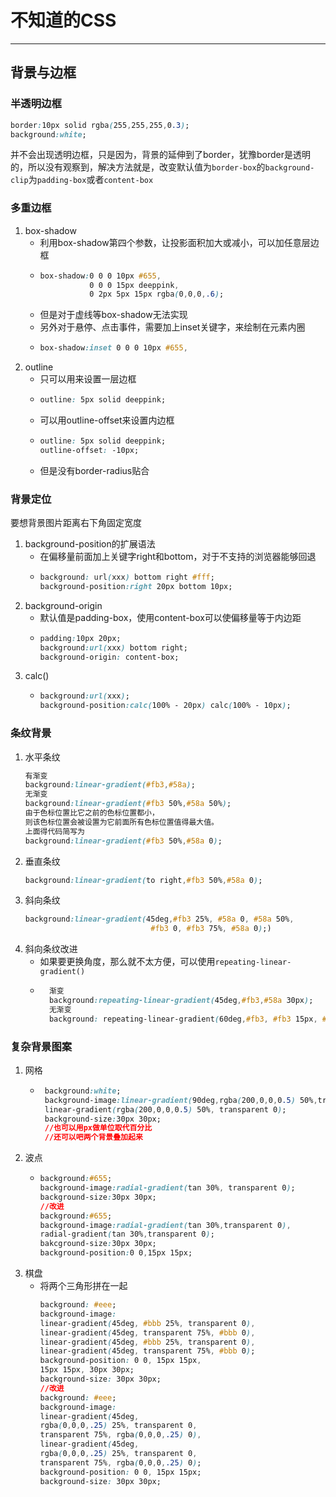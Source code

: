 # 不知道的CSS

---

## 背景与边框

### 半透明边框

```css
border:10px solid rgba(255,255,255,0.3);
background:white;
```

并不会出现透明边框，只是因为，背景的延伸到了border，犹豫border是透明的，所以没有观察到，解决方法就是，改变默认值为`border-box`的`background-clip`为`padding-box`或者`content-box`

### 多重边框

1. box-shadow
    * 利用box-shadow第四个参数，让投影面积加大或减小，可以加任意层边框
    *   ```css
        box-shadow:0 0 0 10px #655,
                   0 0 0 15px deeppink,
                   0 2px 5px 15px rgba(0,0,0,.6);
        ```
    * 但是对于虚线等box-shadow无法实现
    * 另外对于悬停、点击事件，需要加上inset关键字，来绘制在元素内圈
    *   ```css
        box-shadow:inset 0 0 0 10px #655,
        ```
2. outline
    * 只可以用来设置一层边框
    *   ```css
        outline: 5px solid deeppink;
        ```
    * 可以用outline-offset来设置内边框
    *   ```css
        outline: 5px solid deeppink;
        outline-offset: -10px;
        ```
    * 但是没有border-radius贴合

### 背景定位

要想背景图片距离右下角固定宽度

1. background-position的扩展语法
    *  在偏移量前面加上关键字right和bottom，对于不支持的浏览器能够回退
    *   ```css
        background: url(xxx) bottom right #fff;
        background-position:right 20px bottom 10px;
        ```
2. background-origin
    * 默认值是padding-box，使用content-box可以使偏移量等于内边距
    *   ```css
        padding:10px 20px;
        background:url(xxx) bottom right;
        background-origin: content-box;
        ```
3. calc()
    *   ```css
        background:url(xxx);
        background-position:calc(100% - 20px) calc(100% - 10px);
        ```

### 条纹背景

1. 水平条纹
    ```css
    有渐变
    background:linear-gradient(#fb3,#58a);
    无渐变
    background:linear-gradient(#fb3 50%,#58a 50%);
    由于色标位置比它之前的色标位置都小，
    则该色标位置会被设置为它前面所有色标位置值得最大值。
    上面得代码简写为
    background:linear-gradient(#fb3 50%,#58a 0);
    ```
2. 垂直条纹
    ```css
    background:linear-gradient(to right,#fb3 50%,#58a 0);
    ```
3. 斜向条纹
    ```css
    background:linear-gradient(45deg,#fb3 25%, #58a 0, #58a 50%,
                                #fb3 0, #fb3 75%, #58a 0);)
    ```
4. 斜向条纹改进
    * 如果要更换角度，那么就不太方便，可以使用`repeating-linear-gradient()`
    * ```css
        渐变
        background:repeating-linear-gradient(45deg,#fb3,#58a 30px);
        无渐变
        background: repeating-linear-gradient(60deg,#fb3, #fb3 15px, #58a 0, #58a 30px);
      ```

### 复杂背景图案

1. 网格
    *  ```css
        background:white;
        background-image:linear-gradient(90deg,rgba(200,0,0,0.5) 50%,transparent 0),
        linear-gradient(rgba(200,0,0,0.5) 50%, transparent 0);
        background-size:30px 30px;
        //也可以用px做单位取代百分比
        //还可以吧两个背景叠加起来
        ```
2. 波点
    *   ```css
        background:#655;
        background-image:radial-gradient(tan 30%, transparent 0);
        background-size:30px 30px;
        //改进
        background:#655;
        background-image:radial-gradient(tan 30%,transparent 0),
        radial-gradient(tan 30%,transparent 0);
        bakcground-size:30px 30px;
        background-position:0 0,15px 15px;
        ```
3. 棋盘
    * 将两个三角形拼在一起
        ```css
        background: #eee;
        background-image:
        linear-gradient(45deg, #bbb 25%, transparent 0),
        linear-gradient(45deg, transparent 75%, #bbb 0),
        linear-gradient(45deg, #bbb 25%, transparent 0),
        linear-gradient(45deg, transparent 75%, #bbb 0);
        background-position: 0 0, 15px 15px,
        15px 15px, 30px 30px;
        background-size: 30px 30px;
        //改进
        background: #eee;
        background-image:
        linear-gradient(45deg,
        rgba(0,0,0,.25) 25%, transparent 0,
        transparent 75%, rgba(0,0,0,.25) 0),
        linear-gradient(45deg,
        rgba(0,0,0,.25) 25%, transparent 0,
        transparent 75%, rgba(0,0,0,.25) 0);
        background-position: 0 0, 15px 15px;
        background-size: 30px 30px;
        ```


